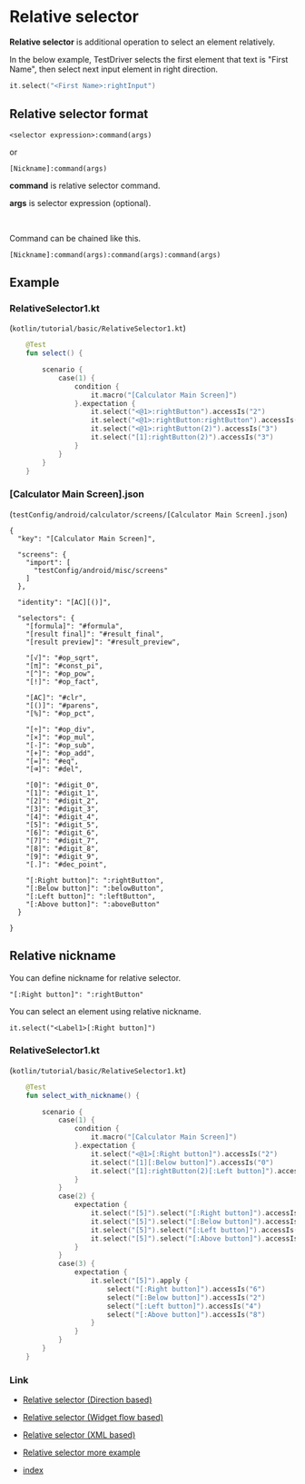 # Relative selector

**Relative selector** is additional operation to select an element relatively.

In the below example, TestDriver selects the first element that text is "First Name", then select next input element in
right direction.

```kotlin
it.select("<First Name>:rightInput")
```

## Relative selector format

```
<selector expression>:command(args)
```

or

```
[Nickname]:command(args)
```

**command** is relative selector command.

**args** is selector expression (optional).


<br>

Command can be chained like this.

```
[Nickname]:command(args):command(args):command(args)
```

## Example

### RelativeSelector1.kt

(`kotlin/tutorial/basic/RelativeSelector1.kt`)

```kotlin
    @Test
    fun select() {

        scenario {
            case(1) {
                condition {
                    it.macro("[Calculator Main Screen]")
                }.expectation {
                    it.select("<@1>:rightButton").accessIs("2")
                    it.select("<@1>:rightButton:rightButton").accessIs("3")
                    it.select("<@1>:rightButton(2)").accessIs("3")
                    it.select("[1]:rightButton(2)").accessIs("3")
                }
            }
        }
    }
```

### [Calculator Main Screen].json

(`testConfig/android/calculator/screens/[Calculator Main Screen].json`)

```
{
  "key": "[Calculator Main Screen]",

  "screens": {
    "import": [
      "testConfig/android/misc/screens"
    ]
  },

  "identity": "[AC][()]",

  "selectors": {
    "[formula]": "#formula",
    "[result final]": "#result_final",
    "[result preview]": "#result_preview",

    "[√]": "#op_sqrt",
    "[π]": "#const_pi",
    "[^]": "#op_pow",
    "[!]": "#op_fact",

    "[AC]": "#clr",
    "[()]": "#parens",
    "[%]": "#op_pct",

    "[÷]": "#op_div",
    "[×]": "#op_mul",
    "[-]": "#op_sub",
    "[+]": "#op_add",
    "[=]": "#eq",
    "[⌫]": "#del",

    "[0]": "#digit_0",
    "[1]": "#digit_1",
    "[2]": "#digit_2",
    "[3]": "#digit_3",
    "[4]": "#digit_4",
    "[5]": "#digit_5",
    "[6]": "#digit_6",
    "[7]": "#digit_7",
    "[8]": "#digit_8",
    "[9]": "#digit_9",
    "[.]": "#dec_point",

    "[:Right button]": ":rightButton",
    "[:Below button]": ":belowButton",
    "[:Left button]": ":leftButton",
    "[:Above button]": ":aboveButton"
  }

}
```

## Relative nickname

You can define nickname for relative selector.

```
"[:Right button]": ":rightButton"
```

You can select an element using relative nickname.

```
it.select("<Label1>[:Right button]")
```

### RelativeSelector1.kt

(`kotlin/tutorial/basic/RelativeSelector1.kt`)

```kotlin
    @Test
    fun select_with_nickname() {

        scenario {
            case(1) {
                condition {
                    it.macro("[Calculator Main Screen]")
                }.expectation {
                    it.select("<@1>[:Right button]").accessIs("2")
                    it.select("[1][:Below button]").accessIs("0")
                    it.select("[1]:rightButton(2)[:Left button]").accessIs("2")
                }
            }
            case(2) {
                expectation {
                    it.select("[5]").select("[:Right button]").accessIs("6")
                    it.select("[5]").select("[:Below button]").accessIs("2")
                    it.select("[5]").select("[:Left button]").accessIs("4")
                    it.select("[5]").select("[:Above button]").accessIs("8")
                }
            }
            case(3) {
                expectation {
                    it.select("[5]").apply {
                        select("[:Right button]").accessIs("6")
                        select("[:Below button]").accessIs("2")
                        select("[:Left button]").accessIs("4")
                        select("[:Above button]").accessIs("8")
                    }
                }
            }
        }
    }
```

### Link

- [Relative selector (Direction based)](relative_selector_direction.md)
- [Relative selector (Widget flow based)](relative_selector_flow.md)
- [Relative selector (XML based)](relative_selector_xml.md)
- [Relative selector more example](relative_selector_more_example.md)


- [index](../../../index.md)

